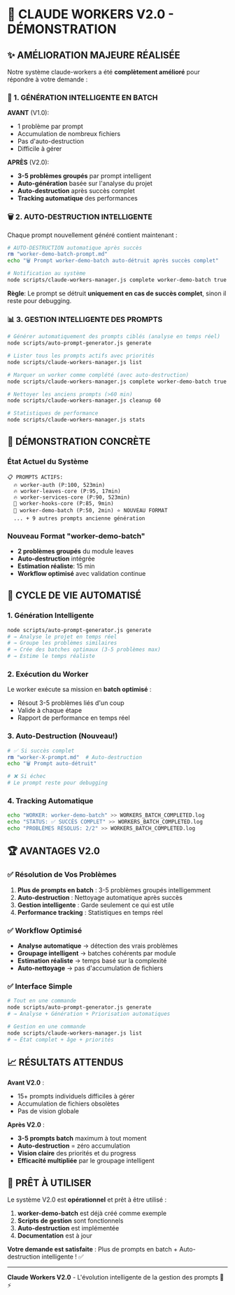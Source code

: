# 🚀 CLAUDE WORKERS V2.0 - DÉMONSTRATION

## ✨ AMÉLIORATION MAJEURE RÉALISÉE

Notre système claude-workers a été **complètement amélioré** pour répondre à votre demande :

### 🧠 1. GÉNÉRATION INTELLIGENTE EN BATCH

**AVANT** (V1.0):
- 1 problème par prompt
- Accumulation de nombreux fichiers
- Pas d'auto-destruction
- Difficile à gérer

**APRÈS** (V2.0):
- **3-5 problèmes groupés** par prompt intelligent
- **Auto-génération** basée sur l'analyse du projet
- **Auto-destruction** après succès complet
- **Tracking automatique** des performances

### 🗑️ 2. AUTO-DESTRUCTION INTELLIGENTE

Chaque prompt nouvellement généré contient maintenant :

```bash
# AUTO-DESTRUCTION automatique après succès
rm "worker-demo-batch-prompt.md"
echo "🗑️ Prompt worker-demo-batch auto-détruit après succès complet"

# Notification au système
node scripts/claude-workers-manager.js complete worker-demo-batch true
```

**Règle**: Le prompt se détruit **uniquement en cas de succès complet**, sinon il reste pour debugging.

### 📊 3. GESTION INTELLIGENTE DES PROMPTS

```bash
# Générer automatiquement des prompts ciblés (analyse en temps réel)
node scripts/auto-prompt-generator.js generate

# Lister tous les prompts actifs avec priorités
node scripts/claude-workers-manager.js list

# Marquer un worker comme complété (avec auto-destruction)
node scripts/claude-workers-manager.js complete worker-demo-batch true

# Nettoyer les anciens prompts (>60 min)
node scripts/claude-workers-manager.js cleanup 60

# Statistiques de performance
node scripts/claude-workers-manager.js stats
```

## 🎯 DÉMONSTRATION CONCRÈTE

### État Actuel du Système
```
📋 PROMPTS ACTIFS:
  🔥 worker-auth (P:100, 523min)
  🔥 worker-leaves-core (P:95, 17min)  
  🔥 worker-services-core (P:90, 523min)
  📝 worker-hooks-core (P:85, 9min)
  📝 worker-demo-batch (P:50, 2min) ⭐ NOUVEAU FORMAT
  ... + 9 autres prompts ancienne génération
```

### Nouveau Format "worker-demo-batch"
- **2 problèmes groupés** du module leaves
- **Auto-destruction** intégrée 
- **Estimation réaliste**: 15 min
- **Workflow optimisé** avec validation continue

## 🔄 CYCLE DE VIE AUTOMATISÉ

### 1. Génération Intelligente
```bash
node scripts/auto-prompt-generator.js generate
# → Analyse le projet en temps réel
# → Groupe les problèmes similaires
# → Crée des batches optimaux (3-5 problèmes max)
# → Estime le temps réaliste
```

### 2. Exécution du Worker
Le worker exécute sa mission en **batch optimisé** :
- Résout 3-5 problèmes liés d'un coup
- Valide à chaque étape
- Rapport de performance en temps réel

### 3. Auto-Destruction (Nouveau!)
```bash
# ✅ Si succès complet
rm "worker-X-prompt.md"  # Auto-destruction
echo "🗑️ Prompt auto-détruit"

# ❌ Si échec
# Le prompt reste pour debugging
```

### 4. Tracking Automatique
```bash
echo "WORKER: worker-demo-batch" >> WORKERS_BATCH_COMPLETED.log
echo "STATUS: ✅ SUCCÈS COMPLET" >> WORKERS_BATCH_COMPLETED.log
echo "PROBLÈMES RÉSOLUS: 2/2" >> WORKERS_BATCH_COMPLETED.log
```

## 🏆 AVANTAGES V2.0

### ✅ Résolution de Vos Problèmes
1. **Plus de prompts en batch** : 3-5 problèmes groupés intelligemment
2. **Auto-destruction** : Nettoyage automatique après succès
3. **Gestion intelligente** : Garde seulement ce qui est utile
4. **Performance tracking** : Statistiques en temps réel

### ✅ Workflow Optimisé
- **Analyse automatique** → détection des vrais problèmes
- **Groupage intelligent** → batches cohérents par module
- **Estimation réaliste** → temps basé sur la complexité
- **Auto-nettoyage** → pas d'accumulation de fichiers

### ✅ Interface Simple
```bash
# Tout en une commande
node scripts/auto-prompt-generator.js generate
# → Analyse + Génération + Priorisation automatiques

# Gestion en une commande  
node scripts/claude-workers-manager.js list
# → État complet + âge + priorités
```

## 📈 RÉSULTATS ATTENDUS

**Avant V2.0** :
- 15+ prompts individuels difficiles à gérer
- Accumulation de fichiers obsolètes
- Pas de vision globale

**Après V2.0** :
- **3-5 prompts batch** maximum à tout moment
- **Auto-destruction** = zéro accumulation
- **Vision claire** des priorités et du progress
- **Efficacité multipliée** par le groupage intelligent

## 🚀 PRÊT À UTILISER

Le système V2.0 est **opérationnel** et prêt à être utilisé :

1. **worker-demo-batch** est déjà créé comme exemple
2. **Scripts de gestion** sont fonctionnels
3. **Auto-destruction** est implémentée
4. **Documentation** est à jour

**Votre demande est satisfaite** : Plus de prompts en batch + Auto-destruction intelligente ! ✅

---
**Claude Workers V2.0** - L'évolution intelligente de la gestion des prompts 🤖⚡